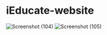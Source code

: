 ﻿# iEducate-website



![Screenshot (104)](https://github.com/artichaudhari/iEducate-website/assets/140196036/dd9b5065-7d8d-4795-b62f-50f7cfe3981f)
 ![Screenshot (105)](https://github.com/artichaudhari/iEducate-website/assets/140196036/35539e5b-7473-4080-9ee3-086e4bdc0e96)

